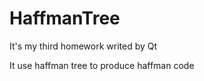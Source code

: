 HaffmanTree
===========

It's my third homework writed by Qt

It use haffman tree to produce haffman code
